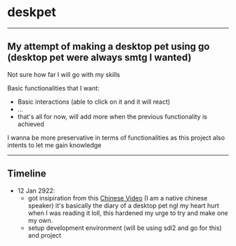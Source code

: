 # deskpet
---
## My attempt of making a desktop pet using go (desktop pet were always smtg I wanted)
Not sure how far I will go with my skills

Basic functionalities that I want:
- Basic interactions (able to click on it and it will react)
- ...
- that's all for now, will add more when the previous functionality is achieved

I wanna be more preservative in terms of functionalities as this project also intents to let me gain knowledge

---
## Timeline
- 12 Jan 2922: 
  - got insipiration from this [Chinese Video](https://www.bilibili.com/video/BV1vu411S7ZN?p=2) (I am a native chinese speaker) it's basically the diary of a desktop pet ngl my heart hurt when I was reading it loll, this hardened my urge to try and make one my own.
  - setup development environment (will be using sdl2 and go for this) and project
